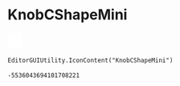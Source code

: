# KnobCShapeMini
![](/img/KnobCShapeMini.png)

``` CSharp
EditorGUIUtility.IconContent("KnobCShapeMini")
```
```
-5536043694101708221
```
